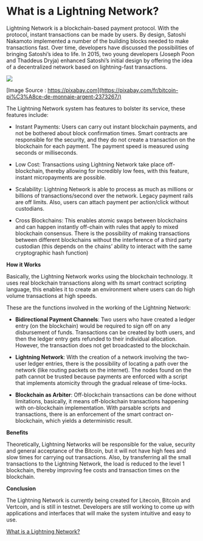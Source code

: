 # What is a Lightning Network?

Lightning Network is a blockchain-based payment protocol. With the protocol, instant transactions can be made by users. By design, Satoshi Nakamoto implemented a number of the building blocks needed to make transactions fast. Over time, developers have discussed the possibilities of bringing Satoshi’s idea to life. In 2015, two young developers (Joseph Poon and Thaddeus Dryja) enhanced Satoshi’s initial design by offering the idea of a decentralized network based on lightning-fast transactions.

![](https://i.imgur.com/hHtr4lP.jpg)

[Image Source : https://pixabay.com](https://pixabay.com/fr/bitcoin-pi%C3%A8ce-de-monnaie-argent-2373267/)

The Lightning Network system has features to bolster its service, these features include:

* Instant Payments: Users can carry out instant blockchain payments, and not be bothered about block confirmation times. Smart contracts are responsible for the security, and they do not create a transaction on the blockchain for each payment. The payment speed is measured using seconds or milliseconds.

* Low Cost: Transactions using Lightning Network take place off-blockchain, thereby allowing for incredibly low fees, with this feature, instant micropayments are possible.

* Scalability: Lightning Network is able to process as much as millions or billions of transactions/second over the network. Legacy payment rails are off limits. Also, users can attach payment per action/click without custodians.

* Cross Blockchains: This enables atomic swaps between blockchains and can happen instantly off-chain with rules that apply to mixed blockchain consensus. There is the possibility of making transactions between different blockchains without the interference of a third party custodian (this depends on the chains’ ability to interact with the same cryptographic hash function)

**How it Works**

Basically, the Lightning Network works using the blockchain technology. It uses real blockchain transactions along with its smart contract scripting language, this enables it to create an environment where users can do high volume transactions at high speeds.

These are the functions involved in the working of the Lightning Network:

* **Bidirectional Payment Channels**: Two users who have created a ledger entry (on the blockchain) would be required to sign off on any disbursement of funds. Transactions can be created by both users, and then the ledger entry gets refunded to their individual allocation. However, the transaction does not get broadcasted to the blockchain.

* **Lightning Network**: With the creation of a network involving the two-user ledger entries, there is the possibility of locating a path over the network (like routing packets on the internet). The nodes found on the path cannot be trusted because payments are enforced with a script that implements atomicity through the gradual release of time-locks.

* **Blockchain as Arbiter**: Off-blockchain transactions can be done without limitations, basically, it means off-blockchain transactions happening with on-blockchain implementation. With parsable scripts and transactions, there is an enforcement of the smart contract on-blockchain, which yields a deterministic result.

**Benefits**

Theoretically, Lightning Networks will be responsible for the value, security and general acceptance of the Bitcoin, but it will not have high fees and slow times for carrying out transactions. Also, by transferring all the small transactions to the Lightning Network, the load is reduced to the level 1 blockchain, thereby improving fee costs and transaction times on the blockchain.

**Conclusion**

The Lightning Network is currently being created for Litecoin, Bitcoin and Vertcoin, and is still in testnet. Developers are still working to come up with applications and interfaces that will make the system intuitive and easy to use.

[What is a Lightning Network?](https://steemit.com/cryptocurrency/@cryptoletter/what-is-a-lightning-network)